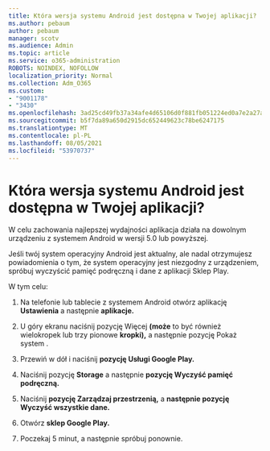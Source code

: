 ```yaml
---
title: Która wersja systemu Android jest dostępna w Twojej aplikacji?
ms.author: pebaum
author: pebaum
manager: scotv
ms.audience: Admin
ms.topic: article
ms.service: o365-administration
ROBOTS: NOINDEX, NOFOLLOW
localization_priority: Normal
ms.collection: Adm_O365
ms.custom:
- "9001178"
- "3430"
ms.openlocfilehash: 3ad25cd49fb37a34afe4d65106d0f881fb051224ed0a7e2a27a1fd2f52645433
ms.sourcegitcommit: b5f7da89a650d2915dc652449623c78be6247175
ms.translationtype: MT
ms.contentlocale: pl-PL
ms.lasthandoff: 08/05/2021
ms.locfileid: "53970737"
---
```

# <a name="what-version-of-android-does-your-app-support"></a>Która wersja systemu Android jest dostępna w Twojej aplikacji?

W celu zachowania najlepszej wydajności aplikacja działa na dowolnym urządzeniu z systemem Android w wersji 5.0 lub powyższej.

Jeśli twój system operacyjny Android jest aktualny, ale nadal otrzymujesz powiadomienia o tym, że system operacyjny jest niezgodny z urządzeniem, spróbuj wyczyścić pamięć podręczną i dane z aplikacji Sklep Play.

W tym celu: 

1. Na telefonie lub tablecie z systemem Android otwórz aplikację **Ustawienia** a następnie **aplikacje.**

2. U góry ekranu naciśnij pozycję Więcej **(może** to być również wielokropek lub trzy pionowe **kropki),** a następnie pozycję Pokaż system . 

3. Przewiń w dół i naciśnij **pozycję Usługi Google Play.** 

4. Naciśnij pozycję **Storage** a następnie **pozycję Wyczyść pamięć podręczną.** 

5. Naciśnij **pozycję Zarządzaj przestrzenią,** a **następnie pozycję Wyczyść wszystkie dane.** 

6. Otwórz **sklep Google Play.** 

7. Poczekaj 5 minut, a następnie spróbuj ponownie. 